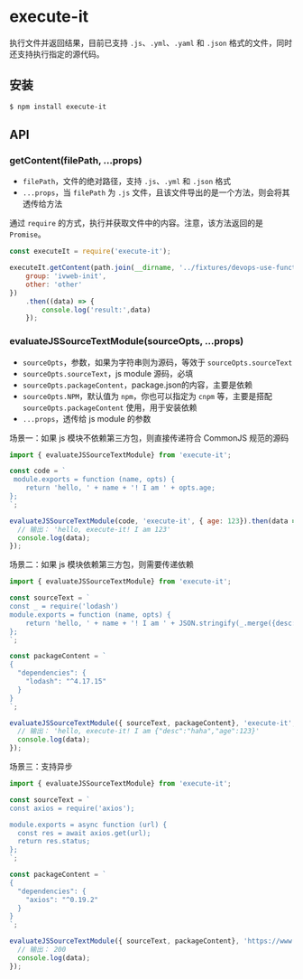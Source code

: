 # execute-it

执行文件并返回结果，目前已支持 `.js`、`.yml`、`.yaml` 和 `.json` 格式的文件，同时还支持执行指定的源代码。

## 安装

```bash
$ npm install execute-it
```

## API

### getContent(filePath, ...props)

- `filePath`，文件的绝对路径，支持 `.js`、`.yml` 和 `.json` 格式
- `...props`，当 `filePath` 为 `.js` 文件，且该文件导出的是一个方法，则会将其透传给方法

通过 `require` 的方式，执行并获取文件中的内容。注意，该方法返回的是 `Promise`。

```javascript
const executeIt = require('execute-it');

executeIt.getContent(path.join(__dirname, '../fixtures/devops-use-function.js'), {
    group: 'ivweb-init',
    other: 'other'
})
    .then((data) => {
        console.log('result:',data)
    });
```

### evaluateJSSourceTextModule(sourceOpts, ...props)

- `sourceOpts`，参数，如果为字符串则为源码，等效于 `sourceOpts.sourceText`
- `sourceOpts.sourceText`，js module 源码，必填
- `sourceOpts.packageContent`，package.json的内容，主要是依赖
- `sourceOpts.NPM`，默认值为 `npm`，你也可以指定为 `cnpm` 等，主要是搭配 `sourceOpts.packageContent` 使用，用于安装依赖
- `...props`，透传给 js module 的参数


场景一：如果 js 模块不依赖第三方包，则直接传递符合 CommonJS 规范的源码

```javascript
import { evaluateJSSourceTextModule} from 'execute-it';

const code = `
 module.exports = function (name, opts) {
    return 'hello, ' + name + '! I am ' + opts.age;
};
`;

evaluateJSSourceTextModule(code, 'execute-it', { age: 123}).then(data => {
  // 输出： 'hello, execute-it! I am 123'
  console.log(data);
});
```

场景二：如果 js 模块依赖第三方包，则需要传递依赖

```javascript
import { evaluateJSSourceTextModule} from 'execute-it';

const sourceText = `
const _ = require('lodash')
module.exports = function (name, opts) {
    return 'hello, ' + name + '! I am ' + JSON.stringify(_.merge({desc:'haha'},opts));
};
`;

const packageContent = `
{
  "dependencies": {
    "lodash": "^4.17.15"
  }
}
`;

evaluateJSSourceTextModule({ sourceText, packageContent}, 'execute-it', { age: 123}).then(data => {
  // 输出： 'hello, execute-it! I am {"desc":"haha","age":123}'
  console.log(data);
});
```


场景三：支持异步

```javascript
import { evaluateJSSourceTextModule} from 'execute-it';

const sourceText = `
const axios = require('axios');

module.exports = async function (url) {
  const res = await axios.get(url);
  return res.status;
};
`;

const packageContent = `
{
  "dependencies": {
    "axios": "^0.19.2"
  }
}
`;

evaluateJSSourceTextModule({ sourceText, packageContent}, 'https://www.qq.com').then(data => {
  // 输出： 200
  console.log(data);
});
```

